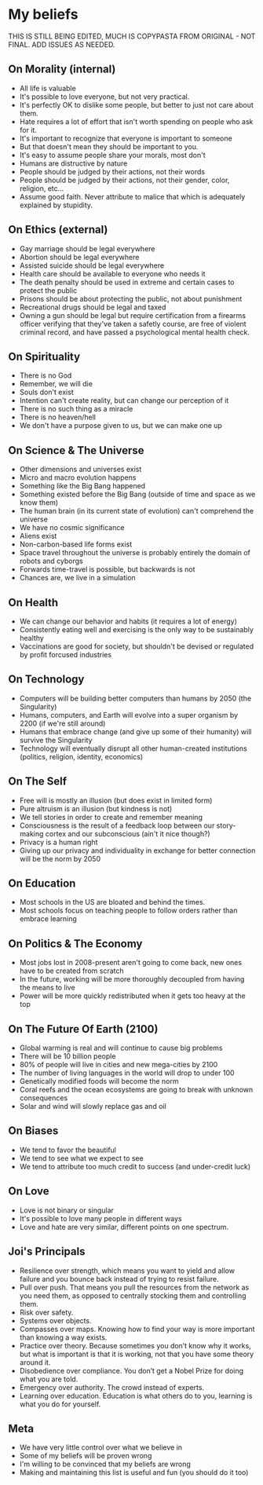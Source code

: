My beliefs
==========

THIS IS STILL BEING EDITED, MUCH IS COPYPASTA FROM ORIGINAL - NOT FINAL. ADD ISSUES AS NEEDED.

On Morality (internal)
----------------------
* All life is valuable
* It's possible to love everyone, but not very practical. 
* It's perfectly OK to dislike some people, but better to just not care about them.
* Hate requires a lot of effort that isn't worth spending on people who ask for it.
* It's important to recognize that everyone is important to someone
* But that doesn't mean they should be important to you.
* It's easy to assume people share your morals, most don't
* Humans are distructive by nature
* People should be judged by their actions, not their words
* People should be judged by their actions, not their gender, color, religion, etc...
* Assume good faith. Never attribute to malice that which is adequately explained by stupidity.

On Ethics (external)
--------------------
* Gay marriage should be legal everywhere
* Abortion should be legal everywhere
* Assisted suicide should be legal everywhere
* Health care should be available to everyone who needs it
* The death penalty should be used in extreme and certain cases to protect the public
* Prisons should be about protecting the public, not about punishment
* Recreational drugs should be legal and taxed
* Owning a gun should be legal but require certification from a firearms officer verifying that they've taken a safetly course, are free of violent criminal record, and have passed a psychological mental health check.
 

On Spirituality
---------------
* There is no God
* Remember, we will die
* Souls don't exist
* Intention can't create reality, but can change our perception of it
* There is no such thing as a miracle
* There is no heaven/hell
* We don't have a purpose given to us, but we can make one up


On Science & The Universe
-------------------------
* Other dimensions and universes exist
* Micro and macro evolution happens
* Something like the Big Bang happened
* Something existed before the Big Bang (outside of time and space as we know them)
* The human brain (in its current state of evolution) can't comprehend the universe
* We have no cosmic significance
* Aliens exist
* Non-carbon-based life forms exist
* Space travel throughout the universe is probably entirely the domain of robots and cyborgs
* Forwards time-travel is possible, but backwards is not
* Chances are, we live in a simulation


On Health
---------
* We can change our behavior and habits (it requires a lot of energy)
* Consistently eating well and exercising is the only way to be sustainably healthy
* Vaccinations are good for society, but shouldn't be devised or regulated by profit forcused industries


On Technology
-------------
* Computers will be building better computers than humans by 2050 (the Singularity)
* Humans, computers, and Earth will evolve into a super organism by 2200 (if we're still around)
* Humans that embrace change (and give up some of their humanity) will survive the Singularity
* Technology will eventually disrupt all other human-created institutions (politics, religion, identity, economics)


On The Self
-----------
* Free will is mostly an illusion (but does exist in limited form)
* Pure altruism is an illusion (but kindness is not)
* We tell stories in order to create and remember meaning
* Consciousness is the result of a feedback loop between our story-making cortex and our subconscious (ain't it nice though?)
* Privacy is a human right
* Giving up our privacy and individuality in exchange for better connection will be the norm by 2050


On Education
------------
* Most schools in the US are bloated and behind the times.
* Most schools focus on teaching people to follow orders rather than embrace learning


On Politics & The Economy
-------------------------
* Most jobs lost in 2008-present aren't going to come back, new ones have to be created from scratch
* In the future, working will be more thoroughly decoupled from having the means to live
* Power will be more quickly redistributed when it gets too heavy at the top


On The Future Of Earth (2100)
-----------------------------
* Global warming is real and will continue to cause big problems
* There will be 10 billion people
* 80% of people will live in cities and new mega-cities by 2100
* The number of living languages in the world will drop to under 100
* Genetically modified foods will become the norm
* Coral reefs and the ocean ecosystems are going to break with unknown consequences
* Solar and wind will slowly replace gas and oil 

On Biases
---------
* We tend to favor the beautiful
* We tend to see what we expect to see
* We tend to attribute too much credit to success (and under-credit luck)

On Love
-------
* Love is not binary or singular
* It's possible to love many people in different ways
* Love and hate are very similar, different points on one spectrum.

Joi's Principals
----------------
* Resilience over strength, which means you want to yield and allow failure and you bounce back instead of trying to resist failure.
* Pull over push. That means you pull the resources from the network as you need them, as opposed to centrally stocking them and controlling them.
* Risk over safety.
* Systems over objects.
* Compasses over maps. Knowing how to find your way is more important than knowing a way exists.
* Practice over theory. Because sometimes you don’t know why it works, but what is important is that it is working, not that you have some theory around it.
* Disobedience over compliance. You don’t get a Nobel Prize for doing what you are told.
* Emergency over authority. The crowd instead of experts.
* Learning over education. Education is what others do to you, learning is what you do for yourself.


Meta
----
* We have very little control over what we believe in
* Some of my beliefs will be proven wrong
* I'm willing to be convinced that my beliefs are wrong
* Making and maintaining this list is useful and fun (you should do it too)
